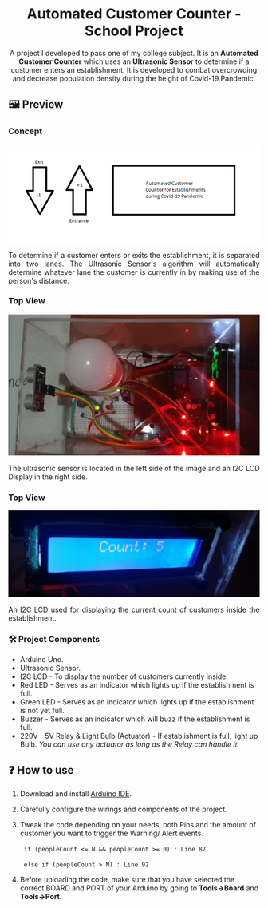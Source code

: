 <h1 align="center">Automated Customer Counter - School Project</h1>
<p align="center">
 A project I developed to pass one of my college subject. It is an <b>Automated Customer Counter</b> which uses an <b> Ultrasonic Sensor</b> to determine if a customer enters an establishment. It is developed to combat overcrowding and decrease population density during the height of Covid-19 Pandemic.
</p>

## 🖼️ Preview

### Concept

![project-overview](./Preview.png)

<p align="justify">
 To determine if a customer enters or exits the establishment, it is separated into two lanes. The Ultrasonic Sensor's algorithm will automatically determine whatever lane the customer is currently in by making use of the person's distance. 
</p>

### Top View

![project-topview](./Top-view.png)

<p align="justify">
 The ultrasonic sensor is located in the left side of the image and an I2C LCD Display in the right side. 
</p>

### Top View

![project-lcd](./Counter.png)

<p align="justify">
 An I2C LCD used for displaying the current count of customers inside the establishment.
</p>

### 🛠️ Project Components

<ul>
   <li>Arduino Uno.</li>
   <li>Ultrasonic Sensor.</li>
   <li>I2C LCD - To display the number of customers currently inside.</li>
   <li>Red LED - Serves as an indicator which lights up if the establishment is full.</li>
   <li>Green LED - Serves as an indicator which lights up if the establishment is not yet full.</li>
   <li>Buzzer - Serves as an indicator which will buzz if the establishment is full.</li>
   <li>220V - 5V Relay & Light Bulb (Actuator) - If establishment is full, light up Bulb. <i>You can use any actuator as long as the Relay can handle it.</i></li>
</ul>

## ❓ How to use

1. Download and install [Arduino IDE](https://www.arduino.cc/en/software).

2. Carefully configure the wirings and components of the project.

3. Tweak the code depending on your needs, both Pins and the amount of customer you want to trigger the Warning/ Alert events.
   <br>

   ` if (peopleCount <= N && peopleCount >= 0) : Line 87`
   <br>

   ` else if (peopleCount > N) : Line 92`

4. Before uploading the code, make sure that you have selected the correct BOARD and PORT of your Arduino by going to **Tools->Board** and **Tools->Port**.

